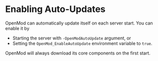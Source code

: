# Enabling Auto-Updates
OpenMod can automatically update itself on each server start. You can enable it by

- Starting the server with `-OpenModAutoUpdate` argument, or
- Setting the `OpenMod_EnableAutoUpdate` environment variable to `true`.

OpenMod will always download its core components on the first start.
